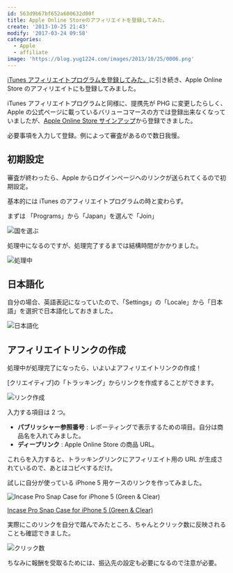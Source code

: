 ```yaml
---
id: 563d9b67bf652a600632d00f
title: Apple Online Storeのアフィリエイトを登録してみた。
create: '2013-10-25 21:43'
modify: '2017-03-24 09:58'
categories:
  - Apple
  - affiliate
image: 'https://blog.yug1224.com/images/2013/10/25/0006.png'
---
```


[iTunes アフィリエイトプログラムを登録してみた。](http://blog.yug1224.com/2013/08/27/affiliate/)に引き続き、Apple Online Store のアフィリエイトにも登録してみました。

iTunes アフィリエイトプログラムと同様に、提携先が PHG に変更したらしく、Apple の公式ページに載っているバリューコマースの方では登録出来なくなっていましたが、[Apple Online Store サインアップ](https://signup.performancehorizon.com/signup/jp/appleaffiliates)から登録できました。

<!-- more -->

必要事項を入力して登録。例によって審査があるので数日我慢。

## 初期設定

審査が終わったら、Apple からログインページへのリンクが送られてくるので初期設定。

基本的には iTunes のアフィリエイトプログラムの時と変わらず。

まずは 「Programs」から「Japan」を選んで「Join」

![国を選ぶ](/images/2013/10/25/0001.png)

処理中になるのですが、処理完了するまでは結構時間がかかりました。

![処理中](/images/2013/10/25/0002.png)

## 日本語化

自分の場合、英語表記になっていたので、「Settings」の「Locale」から「日本語」を選択で日本語化しておきました。

![日本語化](/images/2013/10/25/0003.png)

## アフィリエイトリンクの作成

処理中が処理完了になったら、いよいよアフィリエイトリンクの作成！

[クリエイティブ]の「トラッキング」からリンクを作成することができます。

![リンク作成](/images/2013/10/25/0004.png)

入力する項目は 2 つ。

- **パブリッシャー参照番号** : レポーティングで表示するための項目。自分は商品名を入れてみました。
- **ディープリンク** : Apple Online Store の商品 URL。

これらを入力すると、トラッキングリンクにアフィリエイト用の URL が生成されているので、あとはコピペするだけ。

試しに自分が使っている iPhone 5 用ケースのリンクを作ってみました。

![Incase Pro Snap Case for iPhone 5 (Green & Clear)](/images/2013/10/25/0005.png)

[Incase Pro Snap Case for iPhone 5 (Green & Clear)](http://aos.prf.hn/click/camref:11lnIH/pubref:Incase%20Pro%20Snap%20Case%20for%20iPhone%205%20(Blue%20%26%20Clear)/destination:http%3A%2F%2Fstore.apple.com%2Fjp%2Fproduct%2FHA766ZM%2FA%2Fincase-pro-snap-case-for-iphone-5-(blue-%26-clear)%3Ffnode%3D47)

実際にこのリンクを自分で踏んでみたところ、ちゃんとクリック数に反映されることも確認できました。

![クリック数](/images/2013/10/25/0006.png)

ちなみに報酬を受取るためには、振込先の設定も必要になるので注意が必要。
